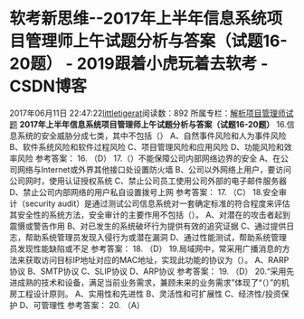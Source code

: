 # 软考新思维--2017年上半年信息系统项目管理师上午试题分析与答案（试题16-20题） - 2019跟着小虎玩着去软考 - CSDN博客
2017年06月11日 22:47:22[littletigerat](https://me.csdn.net/littletigerat)阅读数：892
所属专栏：[解析项目管理师试题](https://blog.csdn.net/column/details/15005.html)
**2017年上半年信息系统项目管理师上午试题分析与答案（试题16-20题）**
16.信息系统的安全威胁分成七类，其中不包括（）
A、自然事件风险和人为事件风险
B、软件系统风险和软件过程风险
C、项目管理风险和应用风险
D、功能风险和效率风险
参考答案： 16. （D）
17.（）不能保障公司内部网络边界的安全
A、在公司网络与Internet或外界其他接口处设置防火墙
B、公司以外网络上用户，要访问公司网时，使用认证授权系统
C、禁止公司员工使用公司外部的电子邮件服务器
D、禁止公司内部网络的用户私自设置拨号上网
参考答案： 17. （C）
18.安全审计（security audit）是通过测试公司信息系统对一套确定标准的符合程度来评估其安全性的系统方法，安全审计的主要作用不包括（）。
A、对潜在的攻击者起到震慑或警告作用
B、对已发生的系统破坏行为提供有效的追究证据
C、通过提供日志，帮助系统管理员发现入侵行为或潜在漏洞
D、通过性能测试，帮助系统管理员发现性能缺陷或不足
参考答案： 18. （D）
19.局域网中，常采用广播消息的方法来获取访问目标IP地址对应的MAC地址，实现此功能的协议为（）。
A、RARP协议
B、SMTP协议
C、SLIP协议
D、ARP协议
参考答案： 19. （D）
20.“采用先进成熟的技术和设备，满足当前业务需求，兼顾未来的业务需求”体现了“（）”的机房工程设计原则。
A、实用性和先进性
B、灵活性和可扩展性
C、经济性/投资保护
D、可管理性
参考答案： 20. （A）

